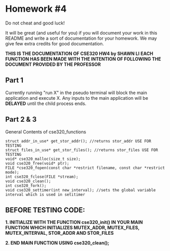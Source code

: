 # Homework #4
Do not cheat and good luck!

It will be great (and useful for you) if you will document your work in this README and write a sort of documentation for your homework. We may give few extra credits for good documentation.

**THIS IS THE DOCUMENTATION OF CSE320 HW4 by SHAWN LI**
**EACH FUNCTION HAS BEEN MADE WITH THE INTENTION OF FOLLOWING THE DOCUMENT PROVIDED BY THE PROFESSOR**

## Part 1 ##
Currently running "run X" in the pseudo terminal will block the main application and execute X. Any inputs to the main application will be **DELAYED** until the child process ends.

## Part 2 & 3 ##
General Contents of cse320_functions

```
struct addr_in_use* get_stor_addr(); //returns stor_addr USE FOR TESTING
struct files_in_use* get_stor_files(); //returns stor_files USE FOR TESTING
void* cse320_malloc(size_t size);
void cse320_free(void* ptr);
FILE *cse320_fopen(const char *restrict filename, const char *restrict mode);
int cse320_fclose(FILE *stream);
void cse320_clean();
int cse320_fork();
void cse320_settimer(int new_interval); //sets the global variable interval which is used in setitimer
```

## BEFORE TESTING CODE: ##
**1. INITIALIZE WITH THE FUNCTION cse320_init() IN YOUR MAIN FUNCTION WHICH INITIALIZES MUTEX_ADDR, MUTEX_FILES, MUTEX_INTERVAL, STOR_ADDR AND STOR_FILES**

**2. END MAIN FUNCTION USING cse320_clean();**
